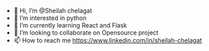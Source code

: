 - 👋 Hi, I’m @Sheilah chelagat
- 👀 I’m interested in python
- 🌱 I’m currently learning React and Flask
- 💞️ I’m looking to collaborate on Opensource project
- 📫 How to reach me https://www.linkedin.com/in/sheilah-chelagat

<!---
S-heilahc-helagat/S-heilahc-helagat is a ✨ special ✨ repository because its `README.md` (this file) appears on your GitHub profile.
You can click the Preview link to take a look at your changes.
--->
